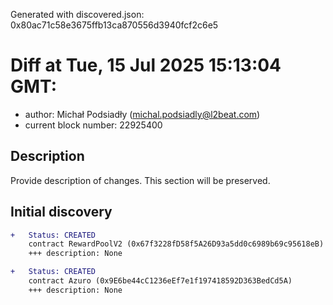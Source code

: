 Generated with discovered.json: 0x80ac71c58e3675ffb13ca870556d3940fcf2c6e5

# Diff at Tue, 15 Jul 2025 15:13:04 GMT:

- author: Michał Podsiadły (<michal.podsiadly@l2beat.com>)
- current block number: 22925400

## Description

Provide description of changes. This section will be preserved.

## Initial discovery

```diff
+   Status: CREATED
    contract RewardPoolV2 (0x67f3228fD58f5A26D93a5dd0c6989b69c95618eB)
    +++ description: None
```

```diff
+   Status: CREATED
    contract Azuro (0x9E6be44cC1236eEf7e1f197418592D363BedCd5A)
    +++ description: None
```
